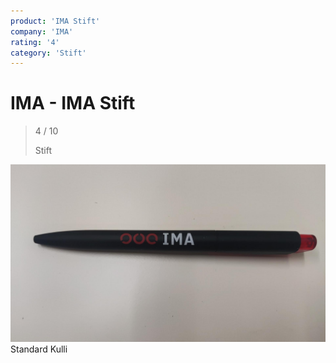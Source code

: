 ```yaml
---
product: 'IMA Stift'
company: 'IMA'
rating: '4'
category: 'Stift'
---
```


# IMA - IMA Stift
>
> 4 / 10
>
> Stift

![IMA Stift](./assets/ima-ima-stift-3d94b382-d423-41aa-9fa6-42f2bc7e80f9.jpg)
Standard Kulli
